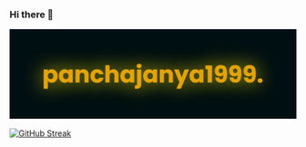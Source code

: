 ### Hi there 👋
![Alt text](image.png)
<!--
**Panchajanya1999/Panchajanya1999** is a ✨ _special_ ✨ repository because its `README.md` (this file) appears on your GitHub profile.

Here are some ideas to get you started:

- 🔭 I’m currently working on ...
- 🌱 I’m currently learning ...
- 👯 I’m looking to collaborate on ...
- 🤔 I’m looking for help with ...
- 💬 Ask me about ...
- 📫 How to reach me: ...
- 😄 Pronouns: ...
- ⚡ Fun fact: ...
-->
[![GitHub Streak](https://streak-stats.demolab.com?user=panchajanya1999&theme=highcontrast&date_format=M%20j%5B%2C%20Y%5D)](https://git.io/streak-stats)

